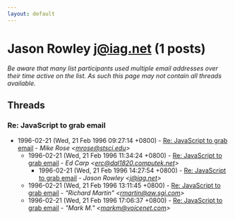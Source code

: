 ```yaml
---
layout: default
---
```


# Jason Rowley <j@iag.net> (1 posts)

_Be aware that many list participants used multiple email addresses over their time active on the list. As such this page may not contain all threads available._

## Threads

### Re: JavaScript to grab email
+ 1996-02-21 (Wed, 21 Feb 1996 09:27:14 +0800) - [Re: JavaScript to grab email](/archive/1996/02/25556620b5c60ddb94380df05c4f746a28860a467ba6e79d702c86ce769f0a02) - _Mike Rose \<mrose@stsci.edu\>_
  + 1996-02-21 (Wed, 21 Feb 1996 11:34:24 +0800) - [Re: JavaScript to grab email](/archive/1996/02/8a50169d185a5f04a74f9b473aa63aadf8df68217adf4b7e5e0551607dbe946f) - _Ed Carp \<erc@dal1820.computek.net\>_
    + 1996-02-21 (Wed, 21 Feb 1996 14:27:54 +0800) - [Re: JavaScript to grab email](/archive/1996/02/5e1fbacf6781f256166449d75fdb5431214b2d14d9839b037c1e7e8f36b0a39d) - _Jason Rowley \<j@iag.net\>_
  + 1996-02-21 (Wed, 21 Feb 1996 13:11:45 +0800) - [Re: JavaScript to grab email](/archive/1996/02/9d8046b744a8b3145bd71972ae19bbd24d41c0f4d5e94b263d3ddafdc2a8613e) - _"Richard Martin" \<rmartin@aw.sgi.com\>_
  + 1996-02-21 (Wed, 21 Feb 1996 17:06:37 +0800) - [Re: JavaScript to grab email](/archive/1996/02/d73564623028a0446bbeb5f70e68375802362fbbd00b815351e782fdc0ec7700) - _"Mark M." \<markm@voicenet.com\>_


